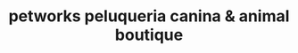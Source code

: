 ---
title: "petworks peluqueria canina & animal boutique"
url: /madrid/petworks-peluqueria-canina-und-animal-boutique/
shop: peluquería canina
---